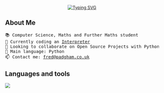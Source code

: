 <p align="center">
  <a href="https://git.io/typing-svg">
    <img src="https://readme-typing-svg.demolab.com?font=Fira+Code&size=24&pause=1000&center=true&vCenter=true&random=false&width=500&height=50&lines=A-Level+Student;Currently+learning+Rust;Constantly+learning" alt="Typing SVG"   />
  </a>
</p>

<h2>About Me</h3>
<pre>
📚 Computer Science, Maths and Further Maths student
🔭 Currently coding an <a id="interpreter-link" href="https://github.com/justfreddev/interpreter_v1">Interpreter</a>
🌱 Looking to collaborate on Open Source Projects with Python/Rust
🌟 Main language: Python
📫 Contact me: <a href="mailto:fred@padgham.co.uk">fred@padgham.co.uk</a>
</pre>

<h2>Languages and tools</h2>
<a href="https://skillicons.dev">
  <img src="https://skillicons.dev/icons?i=css,express,flask,flutter,html,java,js,mysql,py,raspberrypi,react,rust,tailwind,typescript,vite" />
</a>

<!--
**justfreddev/justfreddev** is a ✨ _special_ ✨ repository because its `README.md` (this file) appears on your GitHub profile.

Here are some ideas to get you started:

- 🔭 I’m currently working on ...
- 🌱 I’m currently learning ...
- 👯 I’m looking to collaborate on ...
- 🤔 I’m looking for help with ...
- 💬 Ask me about ...
- 📫 How to reach me: ...
- 😄 Pronouns: ...
- ⚡ Fun fact: ...
-->
